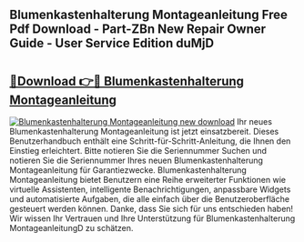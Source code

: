 ## Blumenkastenhalterung Montageanleitung Free Pdf Download - Part-ZBn New Repair Owner Guide - User Service Edition duMjD

# <h2><a href="http://df6czgs.blite.top/?on=Blumenkastenhalterung+Montageanleitung">🔗Download 👉🔴 Blumenkastenhalterung Montageanleitung</a></h2>

[![Blumenkastenhalterung Montageanleitung new download](https://i.imgur.com/lujVjoI.png)](http://df6czgs.blite.top/?on=Blumenkastenhalterung+Montageanleitung)
Ihr neues Blumenkastenhalterung Montageanleitung ist jetzt einsatzbereit. Dieses Benutzerhandbuch enthält eine Schritt-für-Schritt-Anleitung, die Ihnen den Einstieg erleichtert. Bitte notieren Sie die Seriennummer Suchen und notieren Sie die Seriennummer Ihres neuen Blumenkastenhalterung Montageanleitung für Garantiezwecke. Blumenkastenhalterung Montageanleitung bietet Benutzern eine Reihe erweiterter Funktionen wie virtuelle Assistenten, intelligente Benachrichtigungen, anpassbare Widgets und automatisierte Aufgaben, die alle einfach über die Benutzeroberfläche gesteuert werden können. Danke, dass Sie sich für uns entschieden haben! Wir wissen Ihr Vertrauen und Ihre Unterstützung für Blumenkastenhalterung MontageanleitungD zu schätzen.
